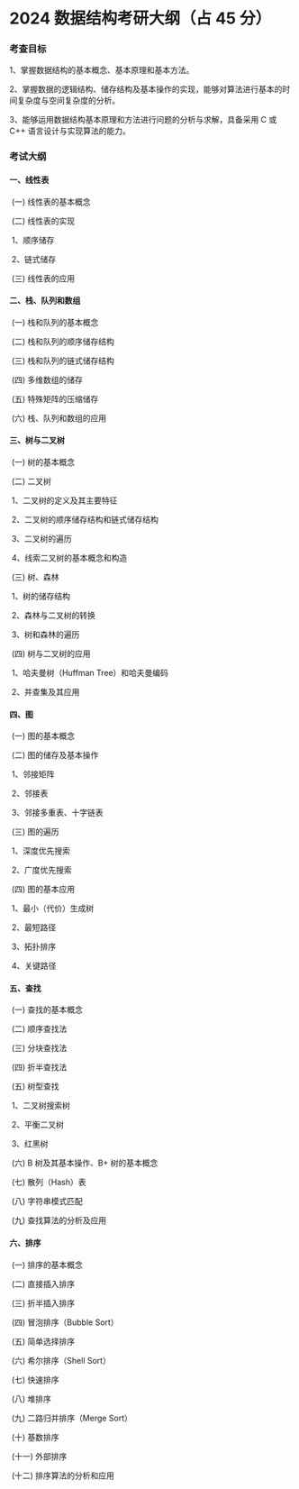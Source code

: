 # 2024 数据结构考研大纲（占 45 分）



### 考查目标

1、掌握数据结构的基本概念、基本原理和基本方法。

2、掌握数据的逻辑结构、储存结构及基本操作的实现，能够对算法进行基本的时间复杂度与空间复杂度的分析。

3、能够运用数据结构基本原理和方法进行问题的分析与求解，具备采用 C 或 C++ 语言设计与实现算法的能力。



### 考试大纲

#### 一、线性表

​	(一) 线性表的基本概念

​	(二) 线性表的实现

​		1、顺序储存

​		2、链式储存

​	(三) 线性表的应用

#### 二、栈、队列和数组

​	(一) 栈和队列的基本概念

​	(二) 栈和队列的顺序储存结构

​	(三) 栈和队列的链式储存结构

​	(四) 多维数组的储存

​	(五) 特殊矩阵的压缩储存

​	(六) 栈、队列和数组的应用 

#### 三、树与二叉树

​	(一) 树的基本概念

​	(二) 二叉树

​		1、二叉树的定义及其主要特征

​		2、二叉树的顺序储存结构和链式储存结构

​		3、二叉树的遍历

​		4、线索二叉树的基本概念和构造

​	(三) 树、森林 

​		1、树的储存结构

​		2、森林与二叉树的转换

​		3、树和森林的遍历

​	(四) 树与二叉树的应用

​		1、哈夫曼树（Huffman Tree）和哈夫曼编码

​		2、并查集及其应用

#### 四、图

​	(一) 图的基本概念

​	(二) 图的储存及基本操作 

​		1、邻接矩阵

​		2、邻接表

​		3、邻接多重表、十字链表

​	(三) 图的遍历 

​		1、深度优先搜索

​		2、广度优先搜索

​	(四) 图的基本应用

​		1、最小（代价）生成树

​		2、最短路径

​		3、拓扑排序 

​		4、关键路径

#### 五、查找

​	(一) 查找的基本概念

​	(二) 顺序查找法

​	(三) 分块查找法

​	(四) 折半查找法 

​	(五) 树型查找

​		1、二叉树搜索树

​		2、平衡二叉树

​		3、红黑树

​	(六) B 树及其基本操作、B+ 树的基本概念

​	(七) 散列（Hash）表 

​	(八) 字符串模式匹配

​	(九) 查找算法的分析及应用

#### 六、排序

​	(一) 排序的基本概念

​	(二) 直接插入排序

​	(三) 折半插入排序

​	(四) 冒泡排序（Bubble Sort）

​	(五) 简单选择排序

​	(六) 希尔排序（Shell Sort）

​	(七) 快速排序

​	(八) 堆排序

​	(九) 二路归并排序（Merge Sort）

​	(十) 基数排序

​	(十一) 外部排序

​	(十二) 排序算法的分析和应用